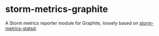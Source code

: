 storm-metrics-graphite
======================

A Storm metrics reporter module for Graphite, loosely based on [storm-metrics-statsd](https://github.com/endgameinc/storm-metrics-statsd/).
